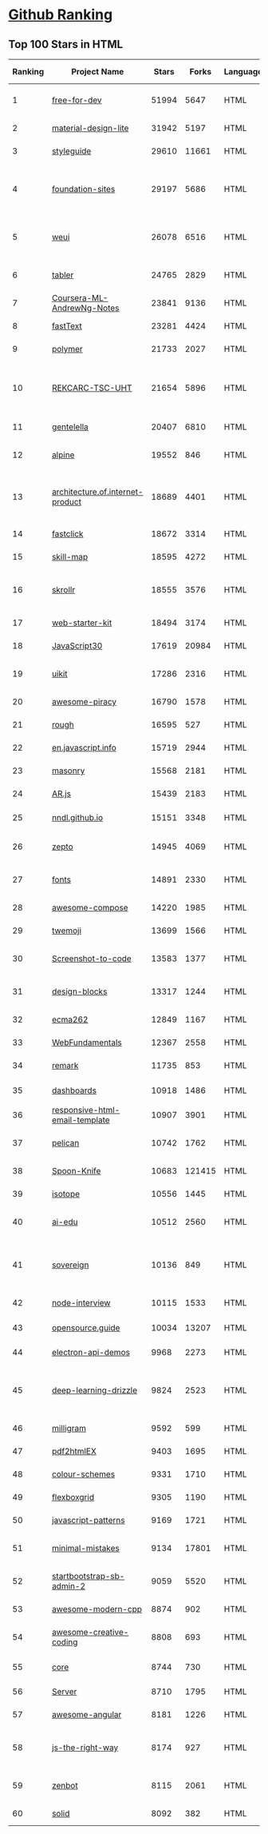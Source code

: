 [Github Ranking](../README.md)
==========

## Top 100 Stars in HTML

| Ranking | Project Name | Stars | Forks | Language | Open Issues | Description | Last Commit |
| ------- | ------------ | ----- | ----- | -------- | ----------- | ----------- | ----------- |
| 1 | [free-for-dev](https://github.com/ripienaar/free-for-dev) | 51994 | 5647 | HTML | 0 | A list of SaaS, PaaS and IaaS offerings that have free tiers of interest to devops and infradev | 2022-01-12T18:31:56Z |
| 2 | [material-design-lite](https://github.com/google/material-design-lite) | 31942 | 5197 | HTML | 357 | Material Design Components in HTML/CSS/JS | 2021-12-31T10:28:30Z |
| 3 | [styleguide](https://github.com/google/styleguide) | 29610 | 11661 | HTML | 180 | Style guides for Google-originated open-source projects | 2022-01-12T16:59:46Z |
| 4 | [foundation-sites](https://github.com/foundation/foundation-sites) | 29197 | 5686 | HTML | 21 | The most advanced responsive front-end framework in the world. Quickly create prototypes and production code for sites that work on any kind of device. | 2021-12-10T13:54:32Z |
| 5 | [weui](https://github.com/Tencent/weui) | 26078 | 6516 | HTML | 40 | A UI library by WeChat official design team, includes the most useful widgets/modules in mobile web applications. | 2021-12-10T10:47:26Z |
| 6 | [tabler](https://github.com/tabler/tabler) | 24765 | 2829 | HTML | 49 | Tabler is free and open-source HTML Dashboard UI Kit built on Bootstrap | 2022-01-11T10:34:11Z |
| 7 | [Coursera-ML-AndrewNg-Notes](https://github.com/fengdu78/Coursera-ML-AndrewNg-Notes) | 23841 | 9136 | HTML | 45 | 吴恩达老师的机器学习课程个人笔记 | 2021-07-23T22:20:45Z |
| 8 | [fastText](https://github.com/facebookresearch/fastText) | 23281 | 4424 | HTML | 401 | Library for fast text representation and classification. | 2021-12-17T14:37:54Z |
| 9 | [polymer](https://github.com/Polymer/polymer) | 21733 | 2027 | HTML | 255 | Our original Web Component library. | 2021-12-07T22:20:44Z |
| 10 | [REKCARC-TSC-UHT](https://github.com/PKUanonym/REKCARC-TSC-UHT) | 21654 | 5896 | HTML | 10 | 清华大学计算机系课程攻略 Guidance for courses in Department of Computer Science and Technology, Tsinghua University | 2022-01-11T20:35:18Z |
| 11 | [gentelella](https://github.com/ColorlibHQ/gentelella) | 20407 | 6810 | HTML | 30 | Free Bootstrap 4 Admin Dashboard Template | 2021-12-08T02:07:09Z |
| 12 | [alpine](https://github.com/alpinejs/alpine) | 19552 | 846 | HTML | 2 | A rugged, minimal framework for composing JavaScript behavior in your markup.  | 2022-01-12T15:46:20Z |
| 13 | [architecture.of.internet-product](https://github.com/davideuler/architecture.of.internet-product) | 18689 | 4401 | HTML | 8 | 互联网公司技术架构，微信/淘宝/微博/腾讯/阿里/美团点评/百度/Google/Facebook/Amazon/eBay的架构，欢迎PR补充 | 2021-12-05T04:53:06Z |
| 14 | [fastclick](https://github.com/ftlabs/fastclick) | 18672 | 3314 | HTML | 211 | Polyfill to remove click delays on browsers with touch UIs | 2021-08-13T16:01:47Z |
| 15 | [skill-map](https://github.com/TeamStuQ/skill-map) | 18595 | 4272 | HTML | 67 | 程序员技能图谱 | 2021-12-30T01:39:23Z |
| 16 | [skrollr](https://github.com/Prinzhorn/skrollr) | 18555 | 3576 | HTML | 243 | Stand-alone parallax scrolling library for mobile (Android + iOS) and desktop. No jQuery. Just plain JavaScript (and some love). | 2018-01-23T20:05:59Z |
| 17 | [web-starter-kit](https://github.com/google/web-starter-kit) | 18494 | 3174 | HTML | 50 | Web Starter Kit - a workflow for multi-device websites | 2021-08-04T23:45:13Z |
| 18 | [JavaScript30](https://github.com/wesbos/JavaScript30) | 17619 | 20984 | HTML | 0 | 30 Day Vanilla JS Challenge | 2022-01-10T09:40:38Z |
| 19 | [uikit](https://github.com/uikit/uikit) | 17286 | 2316 | HTML | 699 | A lightweight and modular front-end framework for developing fast and powerful web interfaces | 2022-01-12T12:36:06Z |
| 20 | [awesome-piracy](https://github.com/Igglybuff/awesome-piracy) | 16790 | 1578 | HTML | 115 | A curated list of awesome warez and piracy links | 2022-01-12T20:43:28Z |
| 21 | [rough](https://github.com/rough-stuff/rough) | 16595 | 527 | HTML | 18 | Create graphics with a hand-drawn, sketchy, appearance | 2021-12-31T09:12:59Z |
| 22 | [en.javascript.info](https://github.com/javascript-tutorial/en.javascript.info) | 15719 | 2944 | HTML | 51 | Modern JavaScript Tutorial  | 2022-01-12T13:43:19Z |
| 23 | [masonry](https://github.com/desandro/masonry) | 15568 | 2181 | HTML | 50 | :love_hotel: Cascading grid layout plugin | 2021-10-03T09:17:12Z |
| 24 | [AR.js](https://github.com/jeromeetienne/AR.js) | 15439 | 2183 | HTML | 4 | Efficient Augmented Reality for the Web - 60fps on mobile! | 2021-07-19T22:31:16Z |
| 25 | [nndl.github.io](https://github.com/nndl/nndl.github.io) | 15151 | 3348 | HTML | 60 | 《神经网络与深度学习》 邱锡鹏著 Neural Network and Deep Learning  | 2021-12-09T02:58:42Z |
| 26 | [zepto](https://github.com/madrobby/zepto) | 14945 | 4069 | HTML | 71 | Zepto.js is a minimalist JavaScript library for modern browsers, with a jQuery-compatible API | 2021-06-15T22:42:28Z |
| 27 | [fonts](https://github.com/google/fonts) | 14891 | 2330 | HTML | 1015 | Font files available from Google Fonts, and a public issue tracker for all things Google Fonts | 2022-01-12T15:52:53Z |
| 28 | [awesome-compose](https://github.com/docker/awesome-compose) | 14220 | 1985 | HTML | 22 | Awesome Docker Compose samples | 2022-01-11T21:49:22Z |
| 29 | [twemoji](https://github.com/twitter/twemoji) | 13699 | 1566 | HTML | 41 | Emoji for everyone. https://twemoji.twitter.com/ | 2021-12-25T15:13:55Z |
| 30 | [Screenshot-to-code](https://github.com/emilwallner/Screenshot-to-code) | 13583 | 1377 | HTML | 12 | A neural network that transforms a design mock-up into a static website. | 2021-11-18T07:35:19Z |
| 31 | [design-blocks](https://github.com/froala/design-blocks) | 13317 | 1244 | HTML | 22 | A set of 170+ Bootstrap based design blocks ready to be used to create clean modern websites. | 2021-02-24T13:00:52Z |
| 32 | [ecma262](https://github.com/tc39/ecma262) | 12849 | 1167 | HTML | 272 | Status, process, and documents for ECMA-262 | 2022-01-13T04:57:55Z |
| 33 | [WebFundamentals](https://github.com/google/WebFundamentals) | 12367 | 2558 | HTML | 1151 | Best practices for modern web development | 2022-01-12T15:52:42Z |
| 34 | [remark](https://github.com/gnab/remark) | 11735 | 853 | HTML | 149 | A simple, in-browser, markdown-driven slideshow tool. | 2022-01-05T17:33:46Z |
| 35 | [dashboards](https://github.com/keen/dashboards) | 10918 | 1486 | HTML | 0 | Responsive dashboard templates 📊✨ | 2021-11-02T12:25:42Z |
| 36 | [responsive-html-email-template](https://github.com/leemunroe/responsive-html-email-template) | 10907 | 3901 | HTML | 3 | A free simple responsive HTML email template | 2021-11-23T06:02:46Z |
| 37 | [pelican](https://github.com/getpelican/pelican) | 10742 | 1762 | HTML | 43 | Static site generator that supports Markdown and reST syntax. Powered by Python. | 2022-01-12T20:22:03Z |
| 38 | [Spoon-Knife](https://github.com/octocat/Spoon-Knife) | 10683 | 121415 | HTML | 1141 | This repo is for demonstration purposes only. | 2022-01-13T01:23:30Z |
| 39 | [isotope](https://github.com/metafizzy/isotope) | 10556 | 1445 | HTML | 53 | :revolving_hearts: Filter & sort magical layouts | 2021-09-24T03:20:14Z |
| 40 | [ai-edu](https://github.com/microsoft/ai-edu) | 10512 | 2560 | HTML | 46 | AI education materials for Chinese students, teachers and IT professionals. | 2022-01-11T21:10:53Z |
| 41 | [sovereign](https://github.com/sovereign/sovereign) | 10136 | 849 | HTML | 83 | A set of Ansible playbooks to build and maintain your own private cloud: email, calendar, contacts, file sync, IRC bouncer, VPN, and more. | 2021-07-09T13:37:45Z |
| 42 | [node-interview](https://github.com/ElemeFE/node-interview) | 10115 | 1533 | HTML | 6 | How to pass the Node.js interview of ElemeFE. | 2020-10-19T03:29:22Z |
| 43 | [opensource.guide](https://github.com/github/opensource.guide) | 10034 | 13207 | HTML | 0 | 📚 Community guides for open source creators | 2022-01-12T16:29:19Z |
| 44 | [electron-api-demos](https://github.com/electron/electron-api-demos) | 9968 | 2273 | HTML | 40 | Explore the Electron APIs | 2022-01-09T13:03:13Z |
| 45 | [deep-learning-drizzle](https://github.com/kmario23/deep-learning-drizzle) | 9824 | 2523 | HTML | 4 | Drench yourself in Deep Learning, Reinforcement Learning, Machine Learning, Computer Vision, and NLP by learning from these exciting lectures!! | 2021-10-19T23:53:36Z |
| 46 | [milligram](https://github.com/milligram/milligram) | 9592 | 599 | HTML | 29 | A minimalist CSS framework. | 2021-12-12T17:27:25Z |
| 47 | [pdf2htmlEX](https://github.com/coolwanglu/pdf2htmlEX) | 9403 | 1695 | HTML | 231 | Convert PDF to HTML without losing text or format. | 2019-08-16T18:39:59Z |
| 48 | [colour-schemes](https://github.com/daylerees/colour-schemes) | 9331 | 1710 | HTML | 54 | Colour schemes for a variety of editors created by Dayle Rees. | 2020-11-11T18:28:33Z |
| 49 | [flexboxgrid](https://github.com/kristoferjoseph/flexboxgrid) | 9305 | 1190 | HTML | 48 | Grid based on CSS3 flexbox | 2020-10-01T09:36:06Z |
| 50 | [javascript-patterns](https://github.com/shichuan/javascript-patterns) | 9169 | 1721 | HTML | 15 | JavaScript Patterns | 2020-10-02T05:20:06Z |
| 51 | [minimal-mistakes](https://github.com/mmistakes/minimal-mistakes) | 9134 | 17801 | HTML | 6 | :triangular_ruler: Jekyll theme for building a personal site, blog, project documentation, or portfolio. | 2022-01-12T07:19:56Z |
| 52 | [startbootstrap-sb-admin-2](https://github.com/StartBootstrap/startbootstrap-sb-admin-2) | 9059 | 5520 | HTML | 55 | A free, open source, Bootstrap admin theme created by Start Bootstrap | 2021-12-31T08:33:34Z |
| 53 | [awesome-modern-cpp](https://github.com/rigtorp/awesome-modern-cpp) | 8874 | 902 | HTML | 0 | A collection of resources on modern C++ | 2022-01-09T07:40:29Z |
| 54 | [awesome-creative-coding](https://github.com/terkelg/awesome-creative-coding) | 8808 | 693 | HTML | 2 | Creative Coding: Generative Art, Data visualization, Interaction Design, Resources. | 2022-01-10T06:27:03Z |
| 55 | [core](https://github.com/stackblitz/core) | 8744 | 730 | HTML | 493 | Online IDE powered by Visual Studio Code ⚡️ | 2021-12-05T19:21:18Z |
| 56 | [Server](https://github.com/PanDownloadServer/Server) | 8710 | 1795 | HTML | 135 | PanDownload的个人维护版本 | 2020-09-25T01:38:15Z |
| 57 | [awesome-angular](https://github.com/PatrickJS/awesome-angular) | 8181 | 1226 | HTML | 0 | :page_facing_up: A curated list of awesome Angular resources | 2022-01-03T12:39:08Z |
| 58 | [js-the-right-way](https://github.com/braziljs/js-the-right-way) | 8174 | 927 | HTML | 17 | An easy-to-read, quick reference for JS best practices, accepted coding standards, and links around the Web | 2021-10-31T10:32:14Z |
| 59 | [zenbot](https://github.com/DeviaVir/zenbot) | 8115 | 2061 | HTML | 288 | Zenbot is a command-line cryptocurrency trading bot using Node.js and MongoDB. | 2022-01-12T18:51:51Z |
| 60 | [solid](https://github.com/solid/solid) | 8092 | 382 | HTML | 131 | Solid - Re-decentralizing the web (project directory) | 2021-02-24T19:05:24Z |


